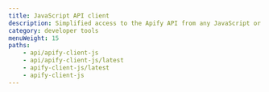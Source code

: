 ```yaml
---
title: JavaScript API client
description: Simplified access to the Apify API from any JavaScript or Node.js application. Manage your actors, tasks and storage via API with the apify-client NPM package.
category: developer tools
menuWeight: 15
paths:
    - api/apify-client-js
    - api/apify-client-js/latest
    - apify-client-js/latest
    - apify-client-js
---
```

